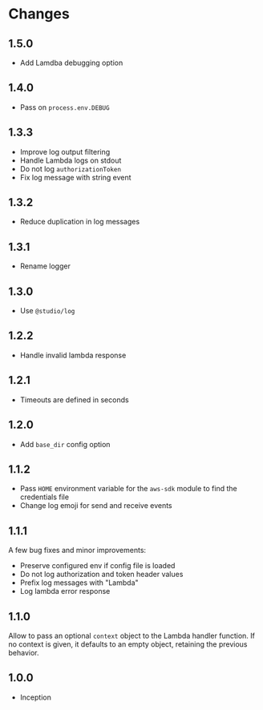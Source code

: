 # Changes

## 1.5.0

- Add Lamdba debugging option

## 1.4.0

- Pass on `process.env.DEBUG`

## 1.3.3

- Improve log output filtering
- Handle Lambda logs on stdout
- Do not log `authorizationToken`
- Fix log message with string event

## 1.3.2

- Reduce duplication in log messages

## 1.3.1

- Rename logger

## 1.3.0

- Use `@studio/log`

## 1.2.2

- Handle invalid lambda response

## 1.2.1

- Timeouts are defined in seconds

## 1.2.0

- Add `base_dir` config option

## 1.1.2

- Pass `HOME` environment variable for the `aws-sdk` module to find the
  credentials file
- Change log emoji for send and receive events

## 1.1.1

A few bug fixes and minor improvements:

- Preserve configured env if config file is loaded
- Do not log authorization and token header values
- Prefix log messages with "Lambda"
- Log lambda error response

## 1.1.0

Allow to pass an optional `context` object to the Lambda handler function. If
no context is given, it defaults to an empty object, retaining the previous
behavior.

## 1.0.0

- Inception
